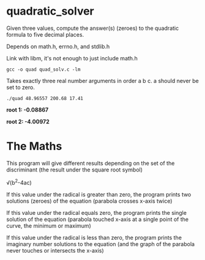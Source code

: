 # quadratic_solver
Given three values, compute the answer(s) (zeroes) to the quadratic formula to five decimal places.

Depends on math.h, errno.h, and stdlib.h

Link with libm, it's not enough to just include math.h
```
gcc -o quad quad_solv.c -lm
```
Takes exactly three real number arguments in order a b c. a should never be set to zero.
```
./quad 48.96557 200.68 17.41
```
**root 1: -0.08867**

**root 2: -4.00972**

# The Maths
This program will give different results depending on the set of the discriminant (the result under the square root symbol)

&radic;(b<sup>2</sup>-4ac)

If this value under the radical is greater than zero, the program prints two solutions (zeroes) of the equation (parabola crosses x-axis twice) 

If this value under the radical equals zero, the program prints the single solution of the equation (parabola touched x-axis at a single point of the curve, the minimum or maximum)

If this value under the radical is less than zero, the program prints the imaginary number solutions to the equation (and the graph of the parabola never touches or intersects the x-axis)

